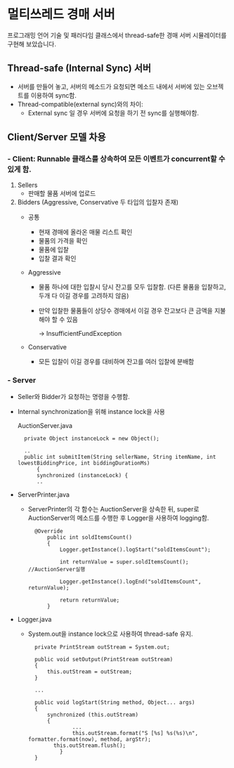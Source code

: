 # 멀티쓰레드 경매 서버

프로그래밍 언어 기술 및 패러다임 클래스에서 thread-safe한 경매 서버 시뮬레이터를 구현해 보았습니다.

## Thread-safe (Internal Sync) 서버

- 서버를 만들어 놓고, 서버의 메소드가 요청되면 메소드 내에서 서버에 있는 오브젝트를 이용하여 sync함.
- Thread-compatible(external sync)와의 차이:
    - External sync 일 경우 서버에 요청을 하기 전 sync를 실행해야함.

## Client/Server 모델 차용


### - Client: Runnable 클래스를 상속하여 모든 이벤트가 concurrent할 수 있게 함.

1. Sellers
    - 판매할 물품 서버에 업로드
2. Bidders (Aggressive, Conservative 두 타입의 입찰자 존재)
    - 공통
        - 현재 경매에 올라온 매물 리스트 확인
        - 물품의 가격을 확인
        - 물품에 입찰
        - 입찰 결과 확인
    - Aggressive
        - 물품 하나에 대한 입찰시 당시 잔고를 모두 입찰함. (다른 물품을 입찰하고, 두개 다 이길 경우를 고려하지 않음)
        - 만약 입찰한 물품들이 상당수 경매에서 이길 경우 잔고보다 큰 금액을 지불해야 할 수 있음

            → InsufficientFundException

    - Conservative
        - 모든 입찰이 이길 경우를 대비하며 잔고를 여러 입찰에 분배함

### - Server

- Seller와 Bidder가 요청하는 명령을 수행함.
- Internal synchronization을 위해 instance lock을 사용

    AuctionServer.java

        private Object instanceLock = new Object();
        
        ..
        public int submitItem(String sellerName, String itemName, int lowestBiddingPrice, int biddingDurationMs)
        	{
        	synchronized (instanceLock) {
            ..

- ServerPrinter.java
    - ServerPrinter의 각 함수는 AuctionServer을 상속한 뒤, super로 AuctionServer의 메소드를 수행한 후 Logger을 사용하여 logging함.

            @Override
                public int soldItemsCount()
                {
                    Logger.getInstance().logStart("soldItemsCount");

                    int returnValue = super.soldItemsCount(); //AuctionServer실행

                    Logger.getInstance().logEnd("soldItemsCount", returnValue);

                    return returnValue;
                }

- Logger.java
    - System.out을 instance lock으로 사용하여 thread-safe 유지.

            private PrintStream outStream = System.out;

            public void setOutput(PrintStream outStream)
            {
                this.outStream = outStream;
            }

            ...

            public void logStart(String method, Object... args)
            {
                synchronized (this.outStream)
                {
                        ...
                        this.outStream.format("S [%s] %s(%s)\n", formatter.format(now), method, argStr);
                  this.outStream.flush();
                    }
            }
